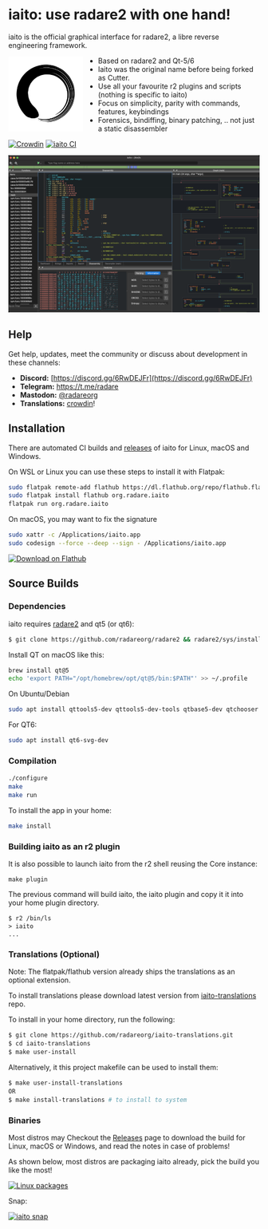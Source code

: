 # iaito: use radare2 with one hand!

iaito is the official graphical interface for radare2, a libre reverse engineering framework.

<img width="150" height="150" align="left" style="float: left; margin: 0 30px 0 0;" alt="Iaito logo" src="https://raw.githubusercontent.com/radareorg/iaito/master/src/img/iaito.svg?sanitize=true">

* Based on radare2 and Qt-5/6
* Iaito was the original name before being forked as Cutter.
* Use all your favourite r2 plugins and scripts (nothing is specific to iaito)
* Focus on simplicity, parity with commands, features, keybindings
* Forensics, bindiffing, binary patching, .. not just a static disassembler

[![Crowdin](https://badges.crowdin.net/iaito/localized.svg)](https://crowdin.com/project/iaito)
[![iaito CI](https://github.com/radareorg/iaito/workflows/iaito%20CI/badge.svg)](https://github.com/radareorg/iaito/actions)

![Screenshot](https://raw.githubusercontent.com/radareorg/iaito/master/screenshots/macos-panels.png)

## Help

Get help, updates, meet the community or discuss about development in these channels:

- **Discord:** [https://discord.gg/6RwDEJFr](https://discord.gg/6RwDEJFr)
- **Telegram:** https://t.me/radare
- **Mastodon:** [@radareorg](https://infosec.exchange/@radareorg)
- **Translations:** [crowdin](https://crowdin.com/project/iaito)!


## Installation

There are automated CI builds and [releases](https://github.com/radareorg/iaito/releases) of iaito for Linux, macOS and Windows.

On WSL or Linux you can use these steps to install it with Flatpak:

```sh
sudo flatpak remote-add flathub https://dl.flathub.org/repo/flathub.flatpakrepo
sudo flatpak install flathub org.radare.iaito
flatpak run org.radare.iaito
```

On macOS, you may want to fix the signature

```sh
sudo xattr -c /Applications/iaito.app
sudo codesign --force --deep --sign - /Applications/iaito.app
```

<a href='https://flathub.org/apps/details/org.radare.iaito'><img width='120' alt='Download on Flathub' src='https://flathub.org/assets/badges/flathub-badge-en.png'/></a>

## Source Builds

### Dependencies

iaito requires [radare2](https://github.com/radareorg/radare2) and qt5 (or qt6):

```sh
$ git clone https://github.com/radareorg/radare2 && radare2/sys/install.sh
```

Install QT on macOS like this:

```sh
brew install qt@5
echo 'export PATH="/opt/homebrew/opt/qt@5/bin:$PATH"' >> ~/.profile
```

On Ubuntu/Debian

```sh
sudo apt install qttools5-dev qttools5-dev-tools qtbase5-dev qtchooser qt5-qmake qtbase5-dev-tools libqt5svg5-dev make pkg-config build-essential
```

For QT6:

```sh
sudo apt install qt6-svg-dev
```

### Compilation

```sh
./configure
make
make run
```

To install the app in your home:

```sh
make install
```

### Building iaito as an r2 plugin

It is also possible to launch iaito from the r2 shell reusing the Core instance:

```
make plugin
```

The previous command will build iaito, the iaito plugin and copy it it into your home plugin directory.

```
$ r2 /bin/ls
> iaito
...
```

### Translations (Optional)

Note: The flatpak/flathub version already ships the translations as an optional extension.

To install translations please download latest version from [iaito-translations](https://github.com/radareorg/iaito-translations) repo.

To install in your home directory, run the following:

```sh
$ git clone https://github.com/radareorg/iaito-translations.git
$ cd iaito-translations
$ make user-install
```

Alternatively, it this project makefile can be used to install them:

```sh
$ make user-install-translations
OR
$ make install-translations # to install to system
```

### Binaries

Most distros may Checkout the [Releases](https://github.com/radareorg/iaito/releases) page to download the build for Linux, macOS or Windows, and read the notes in case of problems!

As shown below, most distros are packaging iaito already, pick the build you like the most!

[![Linux packages](https://repology.org/badge/vertical-allrepos/iaito.svg?columns=4)](https://repology.org/project/iaito/versions)

Snap:

[![iaito snap](https://snapcraft.io/iaito/badge.svg)](https://snapcraft.io/iaito)
